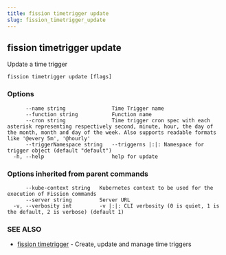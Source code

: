 ```yaml
---
title: fission timetrigger update
slug: fission_timetrigger_update
---
```

## fission timetrigger update

Update a time trigger

```
fission timetrigger update [flags]
```

### Options

```
      --name string               Time Trigger name
      --function string           Function name
      --cron string               Time trigger cron spec with each asterisk representing respectively second, minute, hour, the day of the month, month and day of the week. Also supports readable formats like '@every 5m', '@hourly'
      --triggerNamespace string   --triggerns |:|: Namespace for trigger object (default "default")
  -h, --help                      help for update
```

### Options inherited from parent commands

```
      --kube-context string   Kubernetes context to be used for the execution of Fission commands
      --server string         Server URL
  -v, --verbosity int         -v |:|: CLI verbosity (0 is quiet, 1 is the default, 2 is verbose) (default 1)
```

### SEE ALSO

* [fission timetrigger](/docs/reference/fission-cli/fission_timetrigger/)	 - Create, update and manage time triggers

